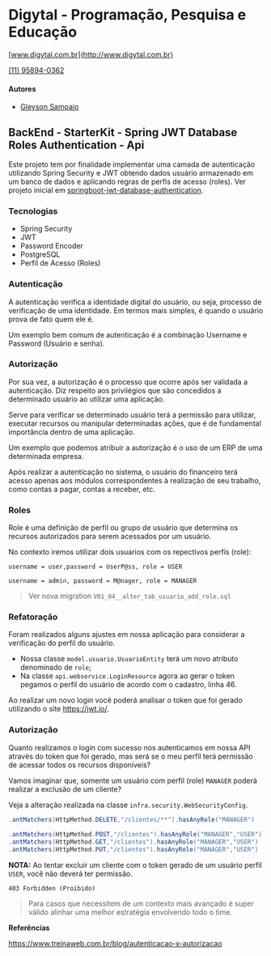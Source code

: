 # Digytal - Programação, Pesquisa e Educação
[www.digytal.com.br](http://www.digytal.com.br)

[(11) 95894-0362](https://api.whatsapp.com/send?phone=5511958940362)


#### Autores
- [Gleyson Sampaio](https://github.com/glysns)

## BackEnd - StarterKit - Spring JWT Database Roles Authentication - Api

Este projeto tem por finalidade implementar uma camada de autenticação utilizando Spring Security e JWT obtendo dados usuário armazenado em um banco de dados e aplicando regras de perfis de acesso (roles). Ver projeto inicial em [springboot-jwt-database-authentication](https://github.com/glysns/backend-stater-kit/tree/main/spring/springboot-jwt-database-authentication).

### Tecnologias

* Spring Security
* JWT
* Password Encoder
* PostgreSQL
* Perfil de Acesso (Roles)

### Autenticação

A autenticação verifica a identidade digital do usuário, ou seja, processo de verificação de uma identidade. Em termos mais simples, é quando o usuário prova de fato quem ele é.

Um exemplo bem comum de autenticação é a combinação Username e Password (Usuário e senha).

### Autorização

Por sua vez, a autorização é o processo que ocorre após ser validada a autenticação. Diz respeito aos privilégios que são concedidos a determinado usuário ao utilizar uma aplicação.

Serve para verificar se determinado usuário terá a permissão para utilizar, executar recursos ou manipular determinadas ações, que é de fundamental importância dentro de uma aplicação.

Um exemplo que podemos atribuir a autorização é o uso de um ERP de uma determinada empresa.

Após realizar a autenticação no sistema, o usuário do financeiro terá acesso apenas aos módulos correspondentes à realização de seu trabalho, como contas a pagar, contas a receber, etc.

### Roles

Role é uma definição de perfil ou grupo de usuário que determina os recursos autorizados para serem acessados por um usuário.

No contexto iremos utilizar dois usuarios com os repectivos perfís (role):

```
username = user,password = UserP@ss, role = USER

username = admin, password = M@nager, role = MANAGER
```

>Ver nova migration `V01_04__alter_tab_usuario_add_role.sql`

### Refatoração

Foram realizados alguns ajustes em nossa aplicação para considerar a verificação do perfil do usuário.

* Nossa classe `model.usuario.UsuarioEntity` terá um novo atributo denominado de `role`;
* Na classe `api.webservice.LoginResource` agora ao gerar o token pegamos o perfil do usuário de acordo com o cadastro, linha 46.

Ao realizar um novo login você poderá analisar o token que foi gerado utilizando o site https://jwt.io/.

### Autorização

Quanto realizamos o login com sucesso nos autenticamos em nossa API através do token que foi gerado, mas será se o meu perfil terá permissão de acessar todos os recursos disponíveis?

Vamos imaginar que, somente um usuário com perfil (role) `MANAGER` poderá realizar a exclusão de um cliente?

Veja a alteração realizada na classe `infra.security.WebSecurityConfig`.


```java
.antMatchers(HttpMethod.DELETE,"/clientes/**").hasAnyRole("MANAGER")
                
.antMatchers(HttpMethod.POST,"/clientes").hasAnyRole("MANAGER","USER")
.antMatchers(HttpMethod.GET,"/clientes").hasAnyRole("MANAGER","USER")
.antMatchers(HttpMethod.PUT,"/clientes").hasAnyRole("MANAGER","USER")
```

**NOTA:** Ao tentar excluir um cliente com o token gerado de um usuário perfil `USER`, você não deverá ter permissão.

```
403 Forbidden (Proibido) 
```

>Para casos que necessitem de um contexto mais avançado é super válido alinhar uma melhor estratégia envolvendo todo o time.

**Referências**

https://www.treinaweb.com.br/blog/autenticacao-x-autorizacao